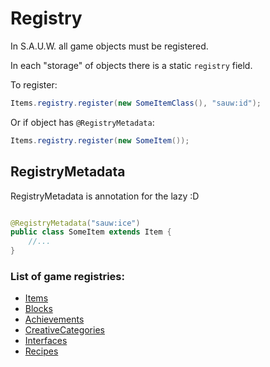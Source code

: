 # Registry

In S.A.U.W. all game objects must be registered.

In each "storage" of objects there is a static `registry` field.

To register:

```java
Items.registry.register(new SomeItemClass(), "sauw:id");
```

Or if object has `@RegistryMetadata`:

```java
Items.registry.register(new SomeItem());
```

## RegistryMetadata

RegistryMetadata is annotation for the lazy :D

```java

@RegistryMetadata("sauw:ice")
public class SomeItem extends Item {
    //...
}
```

### List of game registries:

* [Items](../../core/src/com/kgc/sauw/core/item/Items.java)
* [Blocks](../../core/src/com/kgc/sauw/core/block/Blocks.java)
* [Achievements](../../core/src/com/kgc/sauw/core/achievements/Achievements.java)
* [CreativeCategories](../../core/src/com/kgc/sauw/core/creative_categories/CreativeCategories.java)
* [Interfaces](../../core/src/com/kgc/sauw/core/gui/Interfaces.java)
* [Recipes](../../core/src/com/kgc/sauw/core/recipes/Recipes.java)